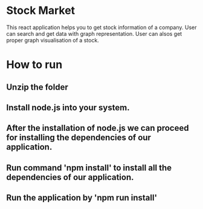 # Stock Market

This react application helps you to get stock information of a company. User can search and get data with graph representation. User can alsos get proper graph visualisation of a stock.

# How to run

## Unzip the folder

## Install node.js into your system.

## After the installation of node.js we can proceed for installing the dependencies of our application.

## Run command 'npm install' to install all the dependencies of our application.

## Run the application by 'npm run install'
